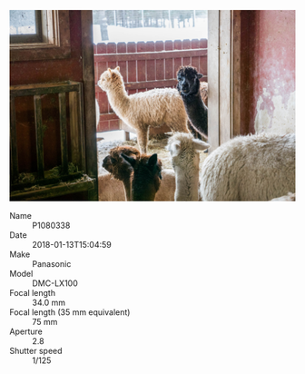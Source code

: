 [![P1080338](/photos/hd/P1080338.jpg)](/photos/full/P1080338.jpg?raw=true)

<dl>
  <dt>Name</dt>
  <dd>P1080338</dd>
  <dt>Date</dt>
  <dd>2018-01-13T15:04:59</dd>
  <dt>Make</dt>
  <dd>Panasonic</dd>
  <dt>Model</dt>
  <dd>DMC-LX100</dd>
  <dt>Focal length</dt>
  <dd>34.0 mm</dd>
  <dt>Focal length (35 mm equivalent)</dt>
  <dd>75 mm</dd>
  <dt>Aperture</dt>
  <dd>2.8</dd>
  <dt>Shutter speed</dt>
  <dd>1/125</dd>
</dl>
